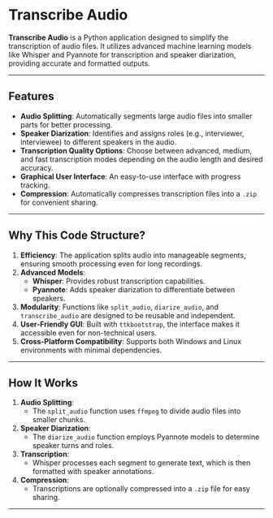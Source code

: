 # Transcribe Audio

**Transcribe Audio** is a Python application designed to simplify the transcription of audio files. It utilizes advanced machine learning models like Whisper and Pyannote for transcription and speaker diarization, providing accurate and formatted outputs.

---

## Features
- **Audio Splitting**: Automatically segments large audio files into smaller parts for better processing.
- **Speaker Diarization**: Identifies and assigns roles (e.g., interviewer, interviewee) to different speakers in the audio.
- **Transcription Quality Options**: Choose between advanced, medium, and fast transcription modes depending on the audio length and desired accuracy.
- **Graphical User Interface**: An easy-to-use interface with progress tracking.
- **Compression**: Automatically compresses transcription files into a `.zip` for convenient sharing.

---

## Why This Code Structure?
1. **Efficiency**: The application splits audio into manageable segments, ensuring smooth processing even for long recordings.
2. **Advanced Models**: 
   - **Whisper**: Provides robust transcription capabilities.
   - **Pyannote**: Adds speaker diarization to differentiate between speakers.
3. **Modularity**: Functions like `split_audio`, `diarize_audio`, and `transcribe_audio` are designed to be reusable and independent.
4. **User-Friendly GUI**: Built with `ttkbootstrap`, the interface makes it accessible even for non-technical users.
5. **Cross-Platform Compatibility**: Supports both Windows and Linux environments with minimal dependencies.

---

## How It Works
1. **Audio Splitting**:
   - The `split_audio` function uses `ffmpeg` to divide audio files into smaller chunks.
2. **Speaker Diarization**:
   - The `diarize_audio` function employs Pyannote models to determine speaker turns and roles.
3. **Transcription**:
   - Whisper processes each segment to generate text, which is then formatted with speaker annotations.
4. **Compression**:
   - Transcriptions are optionally compressed into a `.zip` file for easy sharing.

---
